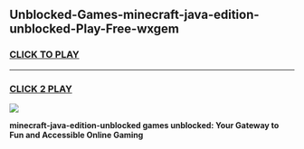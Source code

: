 
## Unblocked-Games-minecraft-java-edition-unblocked-Play-Free-wxgem
<h3>
<a href="https://premium76.site?title=minecraft-java-edition-unblocked&ref=21A">CLICK TO PLAY</a></h3>
<hr>

<h3>
<a href="https://premium76.site?title=minecraft-java-edition-unblocked&ref=21A">CLICK 2 PLAY</a>
  
</h3>

<a href="https://premium76.site?title=minecraft-java-edition-unblocked&ref=21A"><img src="https://clearcache.store/games.png"></a>


**minecraft-java-edition-unblocked games unblocked: Your Gateway to Fun and Accessible Online Gaming**
